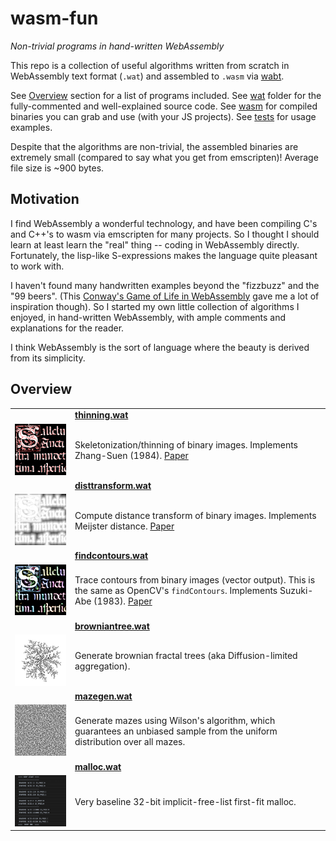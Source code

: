 # wasm-fun

*Non-trivial programs in hand-written WebAssembly*

This repo is a collection of useful algorithms written from scratch in WebAssembly text format (`.wat`) and assembled to `.wasm` via [wabt](https://github.com/WebAssembly/wabt).


See [Overview](#Overview) section for a list of programs included. See [wat](wat/) folder for the fully-commented and well-explained source code. See [wasm](wasm/) for compiled binaries you can grab and use (with your JS projects). See [tests](tests/) for usage examples.

Despite that the algorithms are non-trivial, the assembled binaries are extremely small (compared to say what you get from emscripten)! Average file size is ~900 bytes.

## Motivation

I find WebAssembly a wonderful technology, and have been compiling C's and C++'s to wasm via emscripten for many projects. So I thought I should learn at least learn the "real" thing -- coding in WebAssembly directly. Fortunately, the lisp-like S-expressions makes the language quite pleasant to work with.

I haven't found many handwritten examples beyond the "fizzbuzz" and the "99 beers". (This [Conway's Game of Life in WebAssembly](https://blog.scottlogic.com/2018/04/26/webassembly-by-hand.html) gave me a lot of inspiration though). So I started my own little collection of algorithms I enjoyed, in hand-written WebAssembly, with ample comments and explanations for the reader.

I think WebAssembly is the sort of language where the beauty is derived from its simplicity. 

## Overview

| | |
|---|---|
|  |  [**thinning.wat**](wat/thinning.wat) |
| ![](screenshots/thinning.png) | Skeletonization/thinning of binary images. Implements Zhang-Suen (1984). [Paper](http://agcggs680.pbworks.com/f/Zhan-Suen_algorithm.pdf) |
|  |  [**disttransform.wat**](wat/disttransform.wat) |
| ![](screenshots/disttransform.png) | Compute distance transform of binary images. Implements Meijster distance. [Paper](http://fab.cba.mit.edu/classes/S62.12/docs/Meijster_distance.pdf) |
|  | [**findcontours.wat**](wat/findcontours.wat) |
| ![](screenshots/findcontours.png) | Trace contours from binary images (vector output). This is the same as OpenCV's `findContours`. Implements Suzuki-Abe (1983). [Paper](https://www.academia.edu/15495158/Topological_Structural_Analysis_of_Digitized_Binary_Images_by_Border_Following) |
|  |  [**browniantree.wat**](wat/browniantree.wat) |
| ![](screenshots/browniantree.png) | Generate brownian fractal trees (aka Diffusion-limited aggregation). |
|  |  [**mazegen.wat**](wat/mazegen.wat) |
| ![](screenshots/mazegen.png) | Generate mazes using Wilson's algorithm, which guarantees an unbiased sample from the uniform distribution over all mazes. |
|  |  [**malloc.wat**](wat/malloc.wat) |
| ![](screenshots/malloc.png) | Very baseline 32-bit implicit-free-list first-fit malloc. |